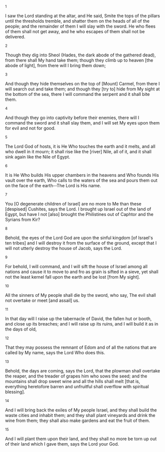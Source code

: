 <sup>1</sup> 

I saw the Lord standing at the altar, and He said, Smite the tops of the pillars until the thresholds tremble, and shatter them on the heads of all of the people; and the remainder of them I will slay with the sword. He who flees of them shall not get away, and he who escapes of them shall not be delivered. 

<sup>2</sup> 

Though they dig into Sheol (Hades, the dark abode of the gathered dead), from there shall My hand take them; though they climb up to heaven [the abode of light], from there will I bring them down; 

<sup>3</sup> 

And though they hide themselves on the top of [Mount] Carmel, from there I will search out and take them; and though they [try to] hide from My sight at the bottom of the sea, there I will command the serpent and it shall bite them. 

<sup>4</sup> 

And though they go into captivity before their enemies, there will I command the sword and it shall slay them, and I will set My eyes upon them for evil and not for good. 

<sup>5</sup> 

The Lord God of hosts, it is He Who touches the earth and it melts, and all who dwell in it mourn; it shall rise like the [river] Nile, all of it, and it shall sink again like the Nile of Egypt. 

<sup>6</sup> 

It is He Who builds His upper chambers in the heavens and Who founds His vault over the earth, Who calls to the waters of the sea and pours them out on the face of the earth--The Lord is His name. 

<sup>7</sup> 

You [O degenerate children of Israel] are no more to Me than these [despised] Cushites, says the Lord. I brought up Israel out of the land of Egypt, but have I not [also] brought the Philistines out of Caphtor and the Syrians from Kir? 

<sup>8</sup> 

Behold, the eyes of the Lord God are upon the sinful kingdom [of Israel's ten tribes] and I will destroy it from the surface of the ground, except that I will not utterly destroy the house of Jacob, says the Lord. 

<sup>9</sup> 

For behold, I will command, and I will sift the house of Israel among all nations and cause it to move to and fro as grain is sifted in a sieve, yet shall not the least kernel fall upon the earth and be lost [from My sight]. 

<sup>10</sup> 

All the sinners of My people shall die by the sword, who say, The evil shall not overtake or meet [and assail] us. 

<sup>11</sup> 

In that day will I raise up the tabernacle of David, the fallen hut or booth, and close up its breaches; and I will raise up its ruins, and I will build it as in the days of old, 

<sup>12</sup> 

That they may possess the remnant of Edom and of all the nations that are called by My name, says the Lord Who does this. 

<sup>13</sup> 

Behold, the days are coming, says the Lord, that the plowman shall overtake the reaper, and the treader of grapes him who sows the seed; and the mountains shall drop sweet wine and all the hills shall melt [that is, everything heretofore barren and unfruitful shall overflow with spiritual blessing]. 

<sup>14</sup> 

And I will bring back the exiles of My people Israel, and they shall build the waste cities and inhabit them; and they shall plant vineyards and drink the wine from them; they shall also make gardens and eat the fruit of them. 

<sup>15</sup> 

And I will plant them upon their land, and they shall no more be torn up out of their land which I gave them, says the Lord your God.